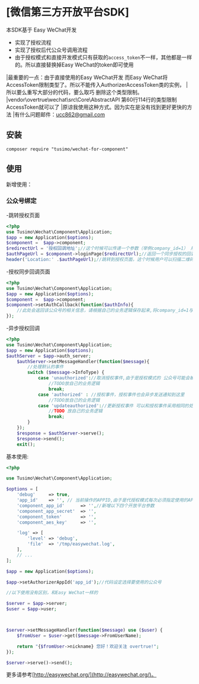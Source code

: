 # [微信第三方开放平台SDK]

本SDK基于 Easy WeChat开发

- 实现了授权流程
- 实现了授权后代公众号调用流程
- 由于授权模式和直接开发模式只有获取的`access_token`不一样，其他都是一样的。所以直接替换掉Easy WeChat的token即可使用

|最重要的一点：由于直接使用的Easy WeChat开发 而Easy WeChat将AccessToken限制类型了。所以不能传入AuthorizerAccessToken类的实例，
|所以要么重写大部分的代码，要么取巧 删除这个类型限制。
|vendor\overtrue\wechat\src\Core\AbstractAPI 第60行114行的类型限制AccessToken就可以了
|原谅我使用这种方式。因为实在是没有找到更好更快的方法
|有什么问题邮件：ucc862@gmail.com


## 安装

```shell
composer require "tusimo/wechat-for-component"
```

## 使用

新增使用：
### 公众号绑定
-跳转授权页面
```php
<?php
use Tusimo\Wechat\Component\Application;
$app = new Application($options);
$component =  $app->component;
$redirectUrl = '授权回调地址';//这个时候可以传递一个参数（举例company_id=1） 用来绑定当前授权的authoizer_app_id
$authPageUrl = $component->loginPage($redirectUrl);//返回一个同步授权的回调url地址
header('Location:' .$authPageUrl);//跳转到授权页面，这个时候用户可以扫描二维码进行授权
```
-授权同步回调页面
```php
<?php
use Tusimo\Wechat\Component\Application;
$app = new Application($options);
$component =  $app->component;
$component->setAuthCallback(function($authInfo){
    //此处会返回该公众号的相关信息，请根据自己的业务逻辑保存起来,将company_id=1与这个公众号绑定保存起来
});
```
-异步授权回调
```php
<?php
use Tusimo\Wechat\Component\Application;
$app = new Application($options);
$authServer = $app->auth_server;
    $authServer->setMessageHandler(function($message){
        //处理默认的事件
        switch ($message->InfoType) {
            case 'unauthorized'://取消授权事件,由于是授权模式的 公众号可能会被取消授权，这个时候相关的异步会回调到这里，请自行解除绑定
                //TODO放自己的业务逻辑
                break;
            case 'authorized' : //授权事件，授权事件也会异步发送通知到这里
                //TODO放自己的业务逻辑
            case 'updateauthorized'://更新授权事件 可以和授权事件采用相同的处理方式
                //TODO 放自己的业务逻辑
                break;
        }
    });
    $response = $authServer->serve();
    $response->send();
    exit();
```
基本使用:

```php
<?php

use Tusimo\Wechat\Component\Application;

$options = [
    'debug'     => true,
    'app_id'    => '', // 当前操作的APPID,由于是代授权模式每次必须指定使用的APPID
    'component_app_id'      => '',//新增以下四个开放平台参数
    'component_app_secret'  => '',
    'component_token'       => '',
    'component_aes_key'     => '',

    'log' => [
        'level' => 'debug',
        'file'  => '/tmp/easywechat.log',
    ],
    // ...
];

$app = new Application($options);

$app->setAuthorizerAppId('app_id');//代码设定选择要使用的公众号

//以下使用没有区别，和Easy WeChat一样的

$server = $app->server;
$user = $app->user;



$server->setMessageHandler(function($message) use ($user) {
    $fromUser = $user->get($message->FromUserName);

    return "{$fromUser->nickname} 您好！欢迎关注 overtrue!";
});

$server->serve()->send();
```

更多请参考[http://easywechat.org/](http://easywechat.org/)。
